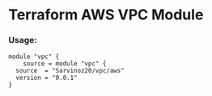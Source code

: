 # Terraform AWS VPC Module

### Usage:
```
module "vpc" {
    source = module "vpc" {
  source  = "Sarvinoz20/vpc/aws"
  version = "0.0.1"
}
````
